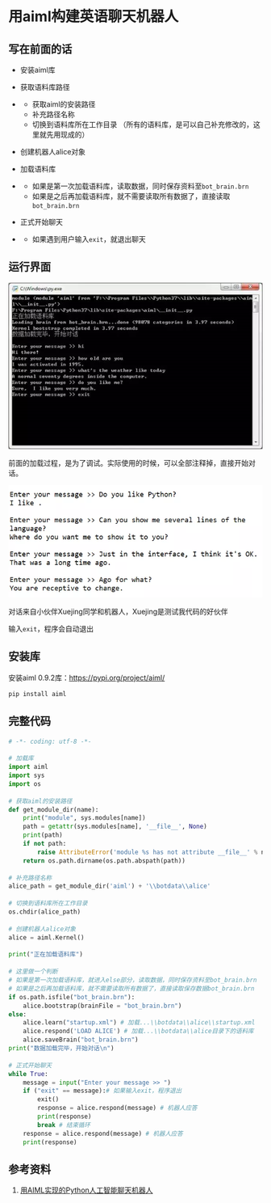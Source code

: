 # 用aiml构建英语聊天机器人

## 写在前面的话

- 安装aiml库

- 获取语料库路径

- - 获取aiml的安装路径
  - 补充路径名称
  - 切换到语料库所在工作目录
    （所有的语料库，是可以自己补充修改的，这里就先用现成的）

- 创建机器人alice对象

- 加载语料库

- - 如果是第一次加载语料库，读取数据，同时保存资料至`bot_brain.brn`
  - 如果是之后再加载语料库，就不需要读取所有数据了，直接读取`bot_brain.brn`

- 正式开始聊天

- - 如果遇到用户输入`exit`，就退出聊天

## 运行界面

![image-20200221095113442](1.assets/image-20200221095113442.png)

前面的加载过程，是为了调试。实际使用的时候，可以全部注释掉，直接开始对话。

![img](1.assets/640.webp)

对话来自小伙伴Xuejing同学和机器人，Xuejing是测试我代码的好伙伴

输入`exit`，程序会自动退出

## 安装库

安装aiml 0.9.2库：https://pypi.org/project/aiml/

```bash
pip install aiml
```

## 完整代码

```python
# -*- coding: utf-8 -*-

# 加载库
import aiml
import sys
import os
 
# 获取aiml的安装路径 
def get_module_dir(name):
    print("module", sys.modules[name])
    path = getattr(sys.modules[name], '__file__', None)
    print(path)
    if not path:
        raise AttributeError('module %s has not attribute __file__' % name)
    return os.path.dirname(os.path.abspath(path))
 
# 补充路径名称 
alice_path = get_module_dir('aiml') + '\\botdata\\alice'

# 切换到语料库所在工作目录 
os.chdir(alice_path)

# 创建机器人alice对象 
alice = aiml.Kernel()

print("正在加载语料库")

# 这里做一个判断
# 如果是第一次加载语料库，就进入else部分，读取数据，同时保存资料至bot_brain.brn
# 如果是之后再加载语料库，就不需要读取所有数据了，直接读取保存数据bot_brain.brn
if os.path.isfile("bot_brain.brn"):
    alice.bootstrap(brainFile = "bot_brain.brn")
else:
    alice.learn("startup.xml") # 加载...\\botdata\\alice\\startup.xml
    alice.respond('LOAD ALICE') # 加载...\\botdata\\alice目录下的语料库
    alice.saveBrain("bot_brain.brn")
print("数据加载完毕，开始对话\n")

# 正式开始聊天 
while True:
    message = input("Enter your message >> ")    
    if ("exit" == message):# 如果输入exit，程序退出
        exit()
        response = alice.respond(message) # 机器人应答
        print(response)
        break # 结束循环
    response = alice.respond(message) # 机器人应答
    print(response)
```

## 参考资料 

1. [用AIML实现的Python人工智能聊天机器人](https://www.jianshu.com/p/6f35a626d41a)